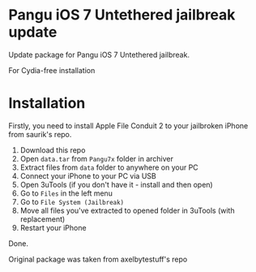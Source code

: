 # Pangu iOS 7 Untethered jailbreak update
Update package for Pangu iOS 7 Untethered jailbreak.

For Cydia-free installation

# Installation

Firstly, you need to install Apple File Conduit 2 to your jailbroken iPhone from saurik's repo.

1. Download this repo
2. Open `data.tar` from `Pangu7x` folder in archiver
3. Extract files from `data` folder to anywhere on your PC
4. Connect your iPhone to your PC via USB
5. Open 3uTools (if you don't have it - install and then open)
6. Go to `Files` in the left menu
7. Go to `File System (Jailbreak)`
8. Move all files you've extracted to opened folder in 3uTools (with replacement)
9. Restart your iPhone

Done.

Original package was taken from axelbytestuff's repo
